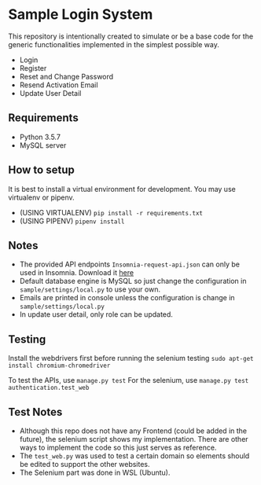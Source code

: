 # Sample Login System
This repository is intentionally created to simulate or be a base code for the generic functionalities implemented in the simplest possible way.  
- Login
- Register
- Reset and Change Password
- Resend Activation Email
- Update User Detail

## Requirements
- Python 3.5.7
- MySQL server

## How to setup
It is best to install a virtual environment for development. You may use
virtualenv or pipenv.
- (USING VIRTUALENV) `pip install -r requirements.txt`
- (USING PIPENV) `pipenv install`

## Notes
- The provided API endpoints `Insomnia-request-api.json` can only be used in Insomnia. Download it
[here](https://insomnia.rest/download/)
- Default database engine is MySQL so just change the configuration in `sample/settings/local.py` to use your own.
- Emails are printed in console unless the configuration is change in `sample/settings/local.py`
- In update user detail, only role can be updated.

## Testing
Install the webdrivers first before running the selenium testing
`sudo apt-get install chromium-chromedriver`

To test the APIs, use `manage.py test`
For the selenium, use `manage.py test authentication.test_web`

## Test Notes
- Although this repo does not have any Frontend (could be added in the future), the selenium script
shows my implementation. There are other ways to implement the code so this just serves as reference.
- The `test_web.py` was used to test a certain domain so elements should be edited to support the other websites.
- The Selenium part was done in WSL (Ubuntu).